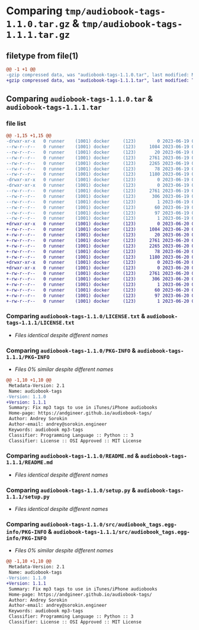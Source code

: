 # Comparing `tmp/audiobook-tags-1.1.0.tar.gz` & `tmp/audiobook-tags-1.1.1.tar.gz`

## filetype from file(1)

```diff
@@ -1 +1 @@
-gzip compressed data, was "audiobook-tags-1.1.0.tar", last modified: Mon Jun 19 04:41:04 2023, max compression
+gzip compressed data, was "audiobook-tags-1.1.1.tar", last modified: Tue Jun 20 04:22:59 2023, max compression
```

## Comparing `audiobook-tags-1.1.0.tar` & `audiobook-tags-1.1.1.tar`

### file list

```diff
@@ -1,15 +1,15 @@
-drwxr-xr-x   0 runner    (1001) docker     (123)        0 2023-06-19 04:41:04.691847 audiobook-tags-1.1.0/
--rw-r--r--   0 runner    (1001) docker     (123)     1084 2023-06-19 04:40:52.000000 audiobook-tags-1.1.0/LICENSE.txt
--rw-r--r--   0 runner    (1001) docker     (123)       20 2023-06-19 04:40:52.000000 audiobook-tags-1.1.0/MANIFEST.in
--rw-r--r--   0 runner    (1001) docker     (123)     2761 2023-06-19 04:41:04.691847 audiobook-tags-1.1.0/PKG-INFO
--rw-r--r--   0 runner    (1001) docker     (123)     2265 2023-06-19 04:40:52.000000 audiobook-tags-1.1.0/README.md
--rw-r--r--   0 runner    (1001) docker     (123)       78 2023-06-19 04:41:04.691847 audiobook-tags-1.1.0/setup.cfg
--rw-r--r--   0 runner    (1001) docker     (123)     1180 2023-06-19 04:40:52.000000 audiobook-tags-1.1.0/setup.py
-drwxr-xr-x   0 runner    (1001) docker     (123)        0 2023-06-19 04:41:04.691847 audiobook-tags-1.1.0/src/
-drwxr-xr-x   0 runner    (1001) docker     (123)        0 2023-06-19 04:41:04.691847 audiobook-tags-1.1.0/src/audiobook_tags.egg-info/
--rw-r--r--   0 runner    (1001) docker     (123)     2761 2023-06-19 04:41:04.000000 audiobook-tags-1.1.0/src/audiobook_tags.egg-info/PKG-INFO
--rw-r--r--   0 runner    (1001) docker     (123)      306 2023-06-19 04:41:04.000000 audiobook-tags-1.1.0/src/audiobook_tags.egg-info/SOURCES.txt
--rw-r--r--   0 runner    (1001) docker     (123)        1 2023-06-19 04:41:04.000000 audiobook-tags-1.1.0/src/audiobook_tags.egg-info/dependency_links.txt
--rw-r--r--   0 runner    (1001) docker     (123)       60 2023-06-19 04:41:04.000000 audiobook-tags-1.1.0/src/audiobook_tags.egg-info/entry_points.txt
--rw-r--r--   0 runner    (1001) docker     (123)       97 2023-06-19 04:41:04.000000 audiobook-tags-1.1.0/src/audiobook_tags.egg-info/requires.txt
--rw-r--r--   0 runner    (1001) docker     (123)        1 2023-06-19 04:41:04.000000 audiobook-tags-1.1.0/src/audiobook_tags.egg-info/top_level.txt
+drwxr-xr-x   0 runner    (1001) docker     (123)        0 2023-06-20 04:22:59.373826 audiobook-tags-1.1.1/
+-rw-r--r--   0 runner    (1001) docker     (123)     1084 2023-06-20 04:22:48.000000 audiobook-tags-1.1.1/LICENSE.txt
+-rw-r--r--   0 runner    (1001) docker     (123)       20 2023-06-20 04:22:48.000000 audiobook-tags-1.1.1/MANIFEST.in
+-rw-r--r--   0 runner    (1001) docker     (123)     2761 2023-06-20 04:22:59.373826 audiobook-tags-1.1.1/PKG-INFO
+-rw-r--r--   0 runner    (1001) docker     (123)     2265 2023-06-20 04:22:48.000000 audiobook-tags-1.1.1/README.md
+-rw-r--r--   0 runner    (1001) docker     (123)       78 2023-06-20 04:22:59.373826 audiobook-tags-1.1.1/setup.cfg
+-rw-r--r--   0 runner    (1001) docker     (123)     1180 2023-06-20 04:22:48.000000 audiobook-tags-1.1.1/setup.py
+drwxr-xr-x   0 runner    (1001) docker     (123)        0 2023-06-20 04:22:59.369826 audiobook-tags-1.1.1/src/
+drwxr-xr-x   0 runner    (1001) docker     (123)        0 2023-06-20 04:22:59.373826 audiobook-tags-1.1.1/src/audiobook_tags.egg-info/
+-rw-r--r--   0 runner    (1001) docker     (123)     2761 2023-06-20 04:22:59.000000 audiobook-tags-1.1.1/src/audiobook_tags.egg-info/PKG-INFO
+-rw-r--r--   0 runner    (1001) docker     (123)      306 2023-06-20 04:22:59.000000 audiobook-tags-1.1.1/src/audiobook_tags.egg-info/SOURCES.txt
+-rw-r--r--   0 runner    (1001) docker     (123)        1 2023-06-20 04:22:59.000000 audiobook-tags-1.1.1/src/audiobook_tags.egg-info/dependency_links.txt
+-rw-r--r--   0 runner    (1001) docker     (123)       60 2023-06-20 04:22:59.000000 audiobook-tags-1.1.1/src/audiobook_tags.egg-info/entry_points.txt
+-rw-r--r--   0 runner    (1001) docker     (123)       97 2023-06-20 04:22:59.000000 audiobook-tags-1.1.1/src/audiobook_tags.egg-info/requires.txt
+-rw-r--r--   0 runner    (1001) docker     (123)        1 2023-06-20 04:22:59.000000 audiobook-tags-1.1.1/src/audiobook_tags.egg-info/top_level.txt
```

### Comparing `audiobook-tags-1.1.0/LICENSE.txt` & `audiobook-tags-1.1.1/LICENSE.txt`

 * *Files identical despite different names*

### Comparing `audiobook-tags-1.1.0/PKG-INFO` & `audiobook-tags-1.1.1/PKG-INFO`

 * *Files 0% similar despite different names*

```diff
@@ -1,10 +1,10 @@
 Metadata-Version: 2.1
 Name: audiobook-tags
-Version: 1.1.0
+Version: 1.1.1
 Summary: Fix mp3 tags to use in iTunes/iPhone audiobooks
 Home-page: https://andgineer.github.io/audiobook-tags/
 Author: Andrey Sorokin
 Author-email: andrey@sorokin.engineer
 Keywords: audiobook mp3-tags
 Classifier: Programming Language :: Python :: 3
 Classifier: License :: OSI Approved :: MIT License
```

### Comparing `audiobook-tags-1.1.0/README.md` & `audiobook-tags-1.1.1/README.md`

 * *Files identical despite different names*

### Comparing `audiobook-tags-1.1.0/setup.py` & `audiobook-tags-1.1.1/setup.py`

 * *Files identical despite different names*

### Comparing `audiobook-tags-1.1.0/src/audiobook_tags.egg-info/PKG-INFO` & `audiobook-tags-1.1.1/src/audiobook_tags.egg-info/PKG-INFO`

 * *Files 0% similar despite different names*

```diff
@@ -1,10 +1,10 @@
 Metadata-Version: 2.1
 Name: audiobook-tags
-Version: 1.1.0
+Version: 1.1.1
 Summary: Fix mp3 tags to use in iTunes/iPhone audiobooks
 Home-page: https://andgineer.github.io/audiobook-tags/
 Author: Andrey Sorokin
 Author-email: andrey@sorokin.engineer
 Keywords: audiobook mp3-tags
 Classifier: Programming Language :: Python :: 3
 Classifier: License :: OSI Approved :: MIT License
```

